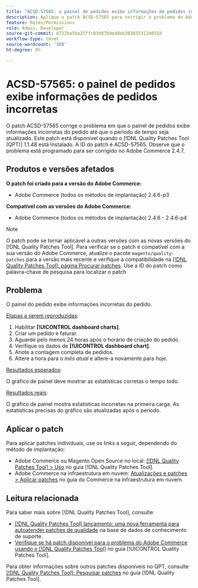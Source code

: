 ```yaml
---
title: "ACSD-57565: o painel de pedidos exibe informações de pedidos incorretas"
description: Aplique o patch ACSD-57565 para corrigir o problema do Adobe Commerce em que o painel de pedidos exibe informações incorretas sobre os pedidos até que o período seja atualizado.
feature: Roles/Permissions
role: Admin, Developer
source-git-commit: d722ba5ba25ffc03d87b9eddeb2830353124055d
workflow-type: tm+mt
source-wordcount: '369'
ht-degree: 0%

---
```


# ACSD-57565: o painel de pedidos exibe informações de pedidos incorretas

O patch ACSD-57565 corrige o problema em que o painel de pedidos exibe informações incorretas do pedido até que o período de tempo seja atualizado. Este patch está disponível quando o [!DNL Quality Patches Tool (QPT)] 1.1.48 está instalado. A ID do patch é ACSD-57565. Observe que o problema está programado para ser corrigido no Adobe Commerce 2.4.7.

## Produtos e versões afetados

**O patch foi criado para a versão do Adobe Commerce:**

* Adobe Commerce (todos os métodos de implantação) 2.4.6-p3

**Compatível com as versões do Adobe Commerce:**

* Adobe Commerce (todos os métodos de implantação) 2.4.6 - 2.4.6-p4

>[!NOTE]
>
>O patch pode se tornar aplicável a outras versões com as novas versões do [!DNL Quality Patches Tool]. Para verificar se o patch é compatível com a sua versão do Adobe Commerce, atualize o pacote `magento/quality-patches` para a versão mais recente e verifique a compatibilidade na [[!DNL Quality Patches Tool]: página Procurar patches](https://experienceleague.adobe.com/tools/commerce-quality-patches/index.html). Use a ID do patch como palavra-chave de pesquisa para localizar o patch

## Problema

O painel do pedido exibe informações incorretas do pedido.

<u>Etapas a serem reproduzidas</u>:

1. Habilitar **[!UICONTROL dashboard charts]**.
1. Criar um pedido e faturar.
1. Aguarde pelo menos 24 horas após o horário de criação do pedido.
1. Verifique os dados de **[!UICONTROL dashboard chart]**.
1. Anote a contagem completa de pedidos.
1. Altere a hora para o *mês atual* e altere-a novamente para *hoje*.

<u>Resultados esperados</u>:

O gráfico de painel deve mostrar as estatísticas corretas o tempo todo.

<u>Resultados reais</u>:

O gráfico de painel mostra estatísticas incorretas na primeira carga. As estatísticas precisas do gráfico são atualizadas após o período.

## Aplicar o patch

Para aplicar patches individuais, use os links a seguir, dependendo do método de implantação:

* Adobe Commerce ou Magento Open Source no local: [[!DNL Quality Patches Tool] > Uso](https://experienceleague.adobe.com/docs/commerce-operations/tools/quality-patches-tool/usage.html) no guia [!DNL Quality Patches Tool].
* Adobe Commerce na infraestrutura em nuvem: [Atualizações e patches > Aplicar patches](https://experienceleague.adobe.com/docs/commerce-cloud-service/user-guide/develop/upgrade/apply-patches.html) no guia do Commerce na infraestrutura em nuvem.

## Leitura relacionada

Para saber mais sobre [!DNL Quality Patches Tool], consulte:

* [[!DNL Quality Patches Tool] lançamento: uma nova ferramenta para autoatender patches de qualidade](https://experienceleague.adobe.com/en/docs/commerce-knowledge-base/kb/announcements/commerce-announcements/magento-quality-patches-released-new-tool-to-self-serve-quality-patches) na base de dados de conhecimento de suporte.
* [Verifique se há patch disponível para o problema do Adobe Commerce usando o  [!DNL Quality Patches Tool]](/help/tools/quality-patches-tool/patches-available-in-qpt/check-patch-for-magento-issue-with-magento-quality-patches.md) no guia [!UICONTROL Quality Patches Tool].


Para obter informações sobre outros patches disponíveis no QPT, consulte [[!DNL Quality Patches Tool]: Pesquisar patches](https://experienceleague.adobe.com/tools/commerce-quality-patches/index.html) no guia [!DNL Quality Patches Tool].
